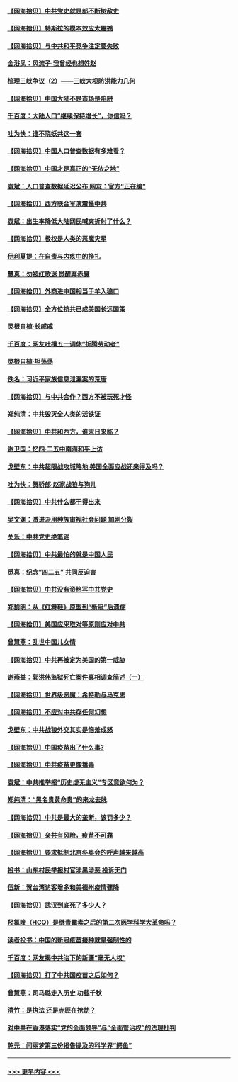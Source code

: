 #### [【网海拾贝】中共党史就是部不断树敌史](../pages/nsc993/n12932844.md?t=05090702) 
#### [【网海拾贝】特斯拉的模本效应太震撼](../pages/nsc993/n12925626.md?t=05090702) 
#### [【网海拾贝】与中共和平竞争注定要失败](../pages/nsc993/n12923326.md?t=05090702) 
#### [金浴凤：风流子‧我曾经也想姓赵](../pages/nsc993/n12920911.md?t=05090702) 
#### [梳理三峡争议（2）——三峡大坝防洪能力几何](../pages/nsc993/n12920173.md?t=05090702) 
#### [【网海拾贝】中国大陆不是市场是陷阱](../pages/nsc993/n12920143.md?t=05090702) 
#### [千百度：大陆人口“继续保持增长”，你信吗？](../pages/nsc993/n12918946.md?t=05090702) 
#### [吐为快：谁不晓妖共这一套](../pages/nsc993/n12918941.md?t=05090702) 
#### [【网海拾贝】中国人口普查数据有多难看？](../pages/nsc993/n12917822.md?t=05090702) 
#### [【网海拾贝】中国才是真正的“无依之地”](../pages/nsc993/n12915845.md?t=05090702) 
#### [袁斌：人口普查数据延迟公布 网友：官方“正在编”](../pages/nsc993/n12915748.md?t=05090702) 
#### [【网海拾贝】西方联合军演震慑中共](../pages/nsc993/n12913466.md?t=05090702) 
#### [袁斌：出生率降低大陆网民喊爽折射了什么？](../pages/nsc993/n12913365.md?t=05090702) 
#### [【网海拾贝】极权是人类的恶魔灾星](../pages/nsc993/n12910697.md?t=05090702) 
#### [伊利夏提：在自责与内疚中的挣扎](../pages/nsc993/n12910493.md?t=05090702) 
#### [慧真：勿被红歌迷 觉醒弃赤魔](../pages/nsc993/n12910485.md?t=05090702) 
#### [【网海拾贝】外商进中国相当于羊入狼口](../pages/nsc993/n12908274.md?t=05090702) 
#### [【网海拾贝】全方位抗共已成美国长远国策](../pages/nsc993/n12906878.md?t=05090702) 
#### [灵根自植‧长戚戚](../pages/nsc993/n12905585.md?t=05090702) 
#### [千百度：网友吐槽五一调休“折腾劳动者”](../pages/nsc993/n12905934.md?t=05090702) 
#### [灵根自植‧坦荡荡](../pages/nsc993/n12905562.md?t=05090702) 
#### [佚名：习近平家族信息泄漏案的荒唐](../pages/nsc993/n12904705.md?t=05090702) 
#### [【网海拾贝】与中共合作？西方不被玩死才怪](../pages/nsc993/n12903873.md?t=05090702) 
#### [郑纯清：中共毁灭全人类的活铁证](../pages/nsc993/n12903785.md?t=05090702) 
#### [【网海拾贝】中共和西方，谁末日来临？](../pages/nsc993/n12903482.md?t=05090702) 
#### [谢卫国：忆四‧二五中南海和平上访](../pages/nsc993/n12902192.md?t=05090702) 
#### [戈壁东：中共超限战攻城略地 美国全面应战还来得及吗？](../pages/nsc993/n12902297.md?t=05090702) 
#### [吐为快：贺骄郎‧赵家战狼与狗儿](../pages/nsc993/n12902280.md?t=05090702) 
#### [【网海拾贝】中共什么都干得出来](../pages/nsc993/n12897500.md?t=05090702) 
#### [吴文渊：激进派用种族审视社会问题 加剧分裂](../pages/nsc993/n12893881.md?t=05090702) 
#### [关乐：中共党史绝笔谣](../pages/nsc993/n12897270.md?t=05090702) 
#### [【网海拾贝】中共最怕的就是中国人民](../pages/nsc993/n12894705.md?t=05090702) 
#### [觅真：纪念“四二五” 共同反迫害](../pages/nsc993/n12894553.md?t=05090702) 
#### [【网海拾贝】中共没有资格写中共党史](../pages/nsc993/n12892231.md?t=05090702) 
#### [郑黎明：从《红舞鞋》原型到“新冠”后遗症](../pages/nsc993/n12890469.md?t=05090702) 
#### [【网海拾贝】美国应采取对等原则应对中共](../pages/nsc993/n12889176.md?t=05090702) 
#### [曾慧燕：乱世中国儿女情](../pages/nsc993/n12887931.md?t=05090702) 
#### [【网海拾贝】中共再被定为美国的第一威胁](../pages/nsc993/n12887580.md?t=05090702) 
#### [谢燕益：郭洪伟监狱死亡案件真相调查简述（一）](../pages/nsc993/n12885648.md?t=05090702) 
#### [【网海拾贝】世界级恶魔：希特勒与马克思](../pages/nsc993/n12884062.md?t=05090702) 
#### [【网海拾贝】不应对中共存任何幻想](../pages/nsc993/n12881460.md?t=05090702) 
#### [戈壁东：中共战狼外交其实是恼羞成怒](../pages/nsc993/n12880392.md?t=05090702) 
#### [【网海拾贝】中国疫苗出了什么事?](../pages/nsc993/n12879124.md?t=05090702) 
#### [【网海拾贝】中共疫苗更像播毒](../pages/nsc993/n12876631.md?t=05090702) 
#### [袁斌：中共推举报“历史虚无主义”专区意欲何为？](../pages/nsc993/n12876530.md?t=05090702) 
#### [郑纯清：“黑名贵黄命贵”的来龙去脉](../pages/nsc993/n12875589.md?t=05090702) 
#### [【网海拾贝】中共是最大的垄断，该罚多少？](../pages/nsc993/n12874006.md?t=05090702) 
#### [【网海拾贝】亲共有风险，疫苗不可靠](../pages/nsc993/n12872224.md?t=05090702) 
#### [【网海拾贝】要求抵制北京冬奥会的呼声越来越高](../pages/nsc993/n12868962.md?t=05090702) 
#### [投书：山东村民举报村官涉黑涉恶 投诉无门](../pages/nsc993/n12869726.md?t=05090702) 
#### [伍新：贺台湾访客增多和美德州疫情骤降](../pages/nsc993/n12865651.md?t=05090702) 
#### [【网海拾贝】武汉到底死了多少人？](../pages/nsc993/n12863707.md?t=05090702) 
#### [羟氯喹（HCQ）是继青霉素之后的第二次医学科学大革命吗？](../pages/nsc993/n12638564.md?t=05090702) 
#### [读者投书：中国的新冠疫苗接种就是强制性的](../pages/nsc993/n12859932.md?t=05090702) 
#### [千百度：网友揭中共治下的新疆“毫无人权”](../pages/nsc993/n12858385.md?t=05090702) 
#### [【网海拾贝】打了中共国疫苗之后如何？](../pages/nsc993/n12857866.md?t=05090702) 
#### [曾慧燕：司马璐走入历史 功载千秋](../pages/nsc993/n12856996.md?t=05090702) 
#### [清竹：是执法 还是赤匪在抢劫？](../pages/nsc993/n12856952.md?t=05090702) 
#### [对中共在香港落实“党的全面领导”与“全面管治权”的法理批判](../pages/nsc993/n12856929.md?t=05090702) 
#### [乾元：闫丽梦第三份报告提及的科学界“鳄鱼”](../pages/nsc993/n12855985.md?t=05090702) 

----
#### [ >>> 更早内容 <<< ](../indexes/nsc993-earlier.md)
